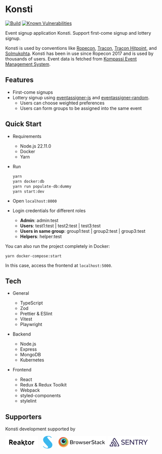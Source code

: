 # Konsti

[![Build](https://github.com/con2/konsti/actions/workflows/test.yml/badge.svg?branch=main)](https://github.com/con2/konsti/actions/workflows/test.yml) [![Known Vulnerabilities](https://snyk.io/test/github/con2/konsti/badge.svg)](https://snyk.io/test/github/con2/konsti)

Event signup application Konsti. Support first-come signup and lottery signup.

Konsti is used by conventions like [Ropecon](https://ropecon.fi), [Tracon](https://tracon.fi), [Tracon Hitpoint](https://hitpoint.tracon.fi), and [Solmukohta](https://solmukohta.eu). Konsti has been in use since Ropecon 2017 and is used by thousands of users. Event data is fetched from [Kompassi Event Management System](https://kompassi.eu/).

## Features

- First-come signups
- Lottery signup using [eventassigner-js](https://github.com/Altesmi/eventassigner-js) and [eventassigner-random](https://github.com/Altesmi/eventassigner-random).
  - Users can choose weighted preferences
  - Users can form groups to be assigned into the same event

## Quick Start

- Requirements
  - Node.js 22.11.0
  - Docker
  - Yarn

- Run

  ```shell
  yarn
  yarn docker:db
  yarn run populate-db:dummy
  yarn start:dev
  ```

- Open `localhost:8000`

- Login credentials for different roles
  - **Admin**: admin:test
  - **Users**: test1:test | test2:test | test3:test
  - **Users in same group**: group1:test | group2:test | group3:test
  - **Helpers**: helper:test

You can also run the project completely in Docker:

```shell
yarn docker-compose:start
```

In this case, access the frontend at `localhost:5000`.

## Tech

- General
  - TypeScript
  - Zod
  - Prettier & ESlint
  - Vitest
  - Playwright

- Backend
  - Node.js
  - Express
  - MongoDB
  - Kubernetes

- Frontend
  - React
  - Redux & Redux Toolkit
  - Webpack
  - styled-components
  - stylelint

## Supporters

Konsti development supported by

[![Reaktor logo](/client/assets/reaktor-logo.png)](https://www.reaktor.com)&nbsp;&nbsp;&nbsp;
[![Sovellin logo](/client/assets/sovellin-logo.png)](https://www.sovellin.com)&nbsp;&nbsp;&nbsp;
[![BrowserStack logo](/client/assets/browserstack-logo.png)](https://www.browserstack.com)
[![Sentry logo](/client/assets/sentry-logo.png)](https://sentry.io)
